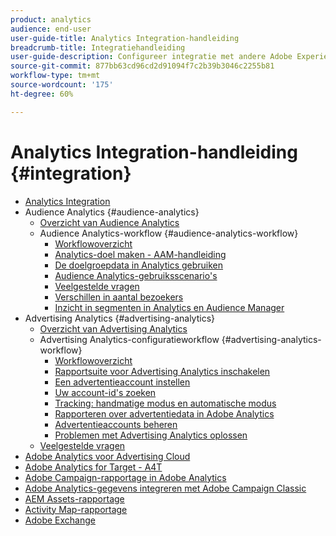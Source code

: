 ```yaml
---
product: analytics
audience: end-user
user-guide-title: Analytics Integration-handleiding
breadcrumb-title: Integratiehandleiding
user-guide-description: Configureer integratie met andere Adobe Experience Cloud-oplossingen, zoals Audience Manager, Advertising Cloud en Target.
source-git-commit: 877bb63cd96cd2d91094f7c2b39b3046c2255b81
workflow-type: tm+mt
source-wordcount: '175'
ht-degree: 60%

---
```



# Analytics Integration-handleiding {#integration}

+ [Analytics Integration](home.md)
+ Audience Analytics {#audience-analytics}
   + [Overzicht van Audience Analytics](c-audience-analytics/mc-audiences-aam.md)
   + Audience Analytics-workflow {#audience-analytics-workflow}
      + [Workflowoverzicht](c-audience-analytics/c-workflow/audiences-workflow.md)
      + [Analytics-doel maken - AAM-handleiding](https://experienceleague.adobe.com/docs/audience-manager/user-guide/features/destinations/experience-cloud-destinations/create-analytics-destination.html)
      + [De doelgroepdata in Analytics gebruiken](c-audience-analytics/c-workflow/use-audience-data-analytics.md)
      + [Audience Analytics-gebruiksscenario&#39;s](c-audience-analytics/aam-audience-use-cases.md)
      + [Veelgestelde vragen](c-audience-analytics/mc-audiences-faqs.md)
      + [Verschillen in aantal bezoekers](c-audience-analytics/visitor-count-reconciliation.md)
      + [Inzicht in segmenten in Analytics en Audience Manager](c-audience-analytics/aam-analytics-segments.md)
+ Advertising Analytics {#advertising-analytics}
   + [Overzicht van Advertising Analytics](c-advertising-analytics/overview.md)
   + Advertising Analytics-configuratieworkflow {#advertising-analytics-workflow}
      + [Workflowoverzicht](c-advertising-analytics/c-adanalytics-workflow/aa-workflow.md)
      + [Rapportsuite voor Advertising Analytics inschakelen](c-advertising-analytics/c-adanalytics-workflow/aa-provision-rs.md)
      + [Een advertentieaccount instellen](c-advertising-analytics/c-adanalytics-workflow/aa-create-ad-account.md)
      + [Uw account-id&#39;s zoeken](c-advertising-analytics/c-adanalytics-workflow/aa-locate-account-id.md)
      + [Tracking: handmatige modus en automatische modus](c-advertising-analytics/c-adanalytics-workflow/aa-manual-vs-automatic-tracking.md)
      + [Rapporteren over advertentiedata in Adobe Analytics](c-advertising-analytics/c-adanalytics-workflow/aa-report-ad-data-an.md)
      + [Advertentieaccounts beheren](c-advertising-analytics/c-adanalytics-workflow/aa-manage-ad-accounts.md)
      + [Problemen met Advertising Analytics oplossen](c-advertising-analytics/c-adanalytics-workflow/aa-troubleshooting.md)
   + [Veelgestelde vragen](c-advertising-analytics/aa-faq.md)
+ [Adobe Analytics voor Advertising Cloud](https://experienceleague.adobe.com/docs/advertising-cloud/integrations/analytics/overview.html)
+ [Adobe Analytics for Target - A4T](https://experienceleague.adobe.com/docs/target/using/integrate/a4t/a4t.html)
+ [Adobe Campaign-rapportage in Adobe Analytics](adobe-campaign.md)
+ [Adobe Analytics-gegevens integreren met Adobe Campaign Classic](analytics-to-campaign-classic.md)
+ [AEM Assets-rapportage](aem-assets-reporting.md)
+ [Activity Map-rapportage](activitmap-reporting.md)
+ [Adobe Exchange](https://www.adobeexchange.com/experiencecloud.analytics.html#product)
